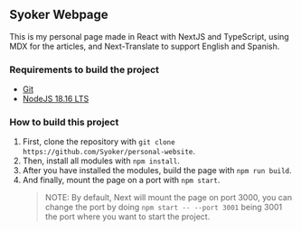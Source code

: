 ## Syoker Webpage
This is my personal page made in React with NextJS and TypeScript, using MDX for the articles, and Next-Translate to support English and Spanish.

### Requirements to build the project
- [Git](https://git-scm.com/downloads)
- [NodeJS 18.16 LTS](https://nodejs.org/en)

### How to build this project
1. First, clone the repository with `git clone https://github.com/Syoker/personal-website`.
2. Then, install all modules with `npm install`.
3. After you have installed the modules, build the page with `npm run build`.
4. And finally, mount the page on a port with `npm start`.
	> NOTE: By default, Next will mount the page on port 3000, you can change the port by doing `npm start -- --port 3001` being 3001 the port where you want to start the project.
